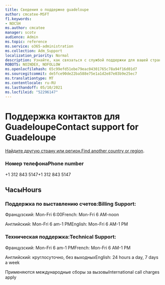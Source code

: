```yaml
---
title: Сведения о поддержке guadeloupe
author: cmcatee-MSFT
f1.keywords:
- NOCSH
ms.author: cmcatee
manager: scotv
audience: Admin
ms.topic: reference
ms.service: o365-administration
ms.collection: Adm_Support
localization_priority: Normal
description: Узнайте, как связаться с службой поддержки для вашей страны или региона.
ROBOTS: NOINDEX, NOFOLLOW
ms.openlocfilehash: 65c99efd51ebe79eac04301765c78a94f16d01d7
ms.sourcegitcommit: de5fce90de22ba588e75e1a1d2e87e03b9e25ec7
ms.translationtype: MT
ms.contentlocale: ru-RU
ms.lasthandoff: 05/10/2021
ms.locfileid: "52296147"
---
```

# <a name="contact-support-for-guadeloupe"></a><span data-ttu-id="d925c-103">Поддержка контактов для Guadeloupe</span><span class="sxs-lookup"><span data-stu-id="d925c-103">Contact support for Guadeloupe</span></span>

<span data-ttu-id="d925c-104">[Найдите другую страну или регион.](../../business-video/get-help-support.md)</span><span class="sxs-lookup"><span data-stu-id="d925c-104">[Find another country or region](../../business-video/get-help-support.md).</span></span>

### <a name="phone-number"></a><span data-ttu-id="d925c-105">Номер телефона</span><span class="sxs-lookup"><span data-stu-id="d925c-105">Phone number</span></span>
<span data-ttu-id="d925c-106">+1 312 843 5147</span><span class="sxs-lookup"><span data-stu-id="d925c-106">+1 312 843 5147</span></span>

## <a name="hours"></a><span data-ttu-id="d925c-107">Часы</span><span class="sxs-lookup"><span data-stu-id="d925c-107">Hours</span></span>
### <a name="billing-support"></a><span data-ttu-id="d925c-108">Поддержка по выставлению счетов:</span><span class="sxs-lookup"><span data-stu-id="d925c-108">Billing Support:</span></span>

<span data-ttu-id="d925c-109">Французский: Mon-Fri 6:00</span><span class="sxs-lookup"><span data-stu-id="d925c-109">French: Mon-Fri 6 AM-noon</span></span>

<span data-ttu-id="d925c-110">Английский: Mon-Fri 6 am-1 PM</span><span class="sxs-lookup"><span data-stu-id="d925c-110">English: Mon-Fri 6 AM-1 PM</span></span>

### <a name="technical-support"></a><span data-ttu-id="d925c-111">Техническая поддержка:</span><span class="sxs-lookup"><span data-stu-id="d925c-111">Technical Support:</span></span>

<span data-ttu-id="d925c-112">Французский: Mon-Fri 6 am-1 PM</span><span class="sxs-lookup"><span data-stu-id="d925c-112">French: Mon-Fri 6 AM-1 PM</span></span>

<span data-ttu-id="d925c-113">Английский: круглосуточно, без выходных</span><span class="sxs-lookup"><span data-stu-id="d925c-113">English: 24 hours a day, 7 days a week</span></span>

<span data-ttu-id="d925c-114">Применяются международные сборы за вызовы</span><span class="sxs-lookup"><span data-stu-id="d925c-114">International call charges apply</span></span>

